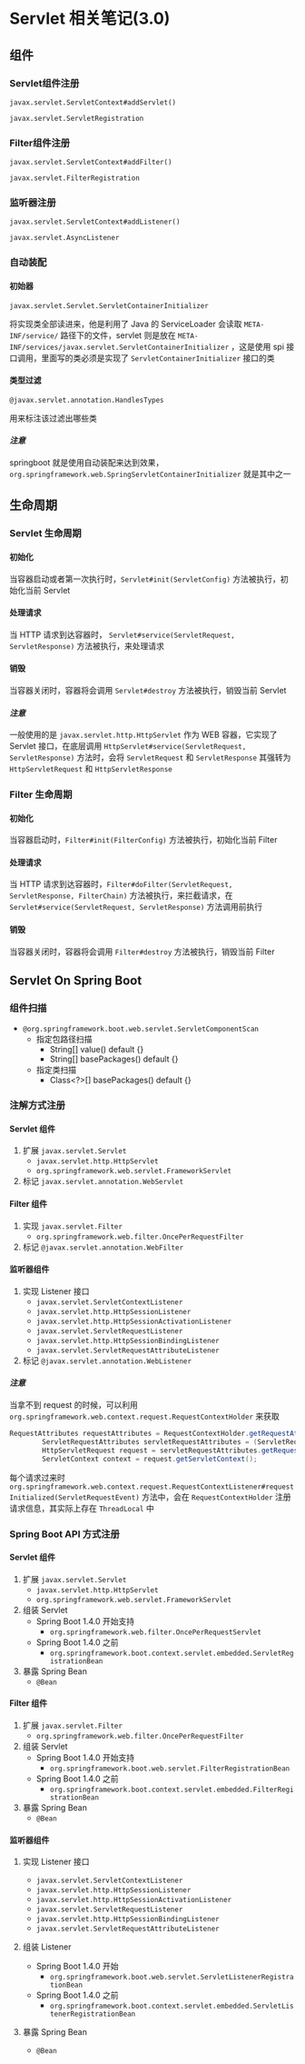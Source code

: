 # Servlet 相关笔记(3.0)

## 组件

### Servlet组件注册

`javax.servlet.ServletContext#addServlet()`

`javax.servlet.ServletRegistration`



### Filter组件注册

`javax.servlet.ServletContext#addFilter()`

`javax.servlet.FilterRegistration`



### 监听器注册

`javax.servlet.ServletContext#addListener()`

`javax.servlet.AsyncListener`



### 自动装配

#### 初始器

`javax.servlet.Servlet.ServletContainerInitializer`

将实现类全部读进来，他是利用了 Java 的 ServiceLoader 会读取 `META-INF/service/` 路径下的文件，servlet 则是放在 `META-INF/services/javax.servlet.ServletContainerInitializer` ，这是使用 spi 接口调用，里面写的类必须是实现了 `ServletContainerInitializer` 接口的类

#### 类型过滤

`@javax.servlet.annotation.HandlesTypes`

用来标注该过滤出哪些类

#### *注意*

springboot 就是使用自动装配来达到效果，`org.springframework.web.SpringServletContainerInitializer` 就是其中之一



## 生命周期

### Servlet 生命周期

#### 初始化

当容器启动或者第一次执行时，`Servlet#init(ServletConfig)` 方法被执行，初始化当前 Servlet

#### 处理请求

当 HTTP 请求到达容器时， `Servlet#service(ServletRequest, ServletResponse)` 方法被执行，来处理请求

#### 销毁

当容器关闭时，容器将会调用 `Servlet#destroy` 方法被执行，销毁当前 Servlet

#### *注意*

一般使用的是 `javax.servlet.http.HttpServlet` 作为 WEB 容器，它实现了 Servlet 接口，在底层调用 `HttpServlet#service(ServletRequest, ServletResponse)` 方法时，会将 `ServletRequest` 和 `ServletResponse` 其强转为 `HttpServletRequest` 和 `HttpServletResponse`

### Filter 生命周期

#### 初始化

当容器启动时，`Filter#init(FilterConfig)` 方法被执行，初始化当前 Filter

#### 处理请求

当 HTTP 请求到达容器时，`Filter#doFilter(ServletRequest, ServletResponse, FilterChain)` 方法被执行，来拦截请求，在 `Servlet#service(ServletRequest, ServletResponse)` 方法调用前执行

#### 销毁

当容器关闭时，容器将会调用 `Filter#destroy` 方法被执行，销毁当前 Filter



## Servlet On Spring Boot

### 组件扫描

* `@org.springframework.boot.web.servlet.ServletComponentScan`
  * 指定包路径扫描
    * String[] value() default {}
    * String[] basePackages() default {}
  * 指定类扫描
    * Class<?>[] basePackages() default {}



### 注解方式注册

#### Servlet 组件

1. 扩展 `javax.servlet.Servlet`
   * `javax.servlet.http.HttpServlet`
   * `org.springframework.web.servlet.FrameworkServlet`
2. 标记 `javax.servlet.annotation.WebServlet`

#### Filter 组件

1. 实现 `javax.servlet.Filter`
   * `org.springframework.web.filter.OncePerRequestFilter`
2. 标记 `@javax.servlet.annotation.WebFilter`

#### 监听器组件

1. 实现 Listener 接口
   * `javax.servlet.ServletContextListener`
   * `javax.servlet.http.HttpSessionListener`
   * `javax.servlet.http.HttpSessionActivationListener`
   * `javax.servlet.ServletRequestListener`
   * `javax.servlet.http.HttpSessionBindingListener`
   * `javax.servlet.ServletRequestAttributeListener`
2. 标记 `@javax.servlet.annotation.WebListener`

#### *注意*

当拿不到 request 的时候，可以利用 `org.springframework.web.context.request.RequestContextHolder` 来获取

```java
RequestAttributes requestAttributes = RequestContextHolder.getRequestAttributes();
        ServletRequestAttributes servletRequestAttributes = (ServletRequestAttributes) requestAttributes;
        HttpServletRequest request = servletRequestAttributes.getRequest();
        ServletContext context = request.getServletContext();
```

每个请求过来时 `org.springframework.web.context.request.RequestContextListener#requestInitialized(ServletRequestEvent)` 方法中，会在 `RequestContextHolder` 注册请求信息，其实际上存在 `ThreadLocal` 中



### Spring Boot API 方式注册

#### Servlet 组件

1. 扩展 `javax.servlet.Servlet`
   - `javax.servlet.http.HttpServlet`
   - `org.springframework.web.servlet.FrameworkServlet`
2. 组装 Servlet
   * Spring Boot 1.4.0 开始支持
     * `org.springframework.web.filter.OncePerRequestServlet`
   * Spring Boot 1.4.0 之前
     * `org.springframework.boot.context.servlet.embedded.ServletRegistrationBean`
3. 暴露 Spring Bean
   * `@Bean`

#### Filter 组件

1. 扩展 `javax.servlet.Filter`
   - `org.springframework.web.filter.OncePerRequestFilter`
2. 组装 Servlet
   - Spring Boot 1.4.0 开始支持
     - `org.springframework.boot.web.servlet.FilterRegistrationBean`
   - Spring Boot 1.4.0 之前
     - `org.springframework.boot.context.servlet.embedded.FilterRegistrationBean`
3. 暴露 Spring Bean
   - `@Bean`

#### 监听器组件

1. 实现 Listener 接口

   - `javax.servlet.ServletContextListener`
   - `javax.servlet.http.HttpSessionListener`
   - `javax.servlet.http.HttpSessionActivationListener`
   - `javax.servlet.ServletRequestListener`
   - `javax.servlet.http.HttpSessionBindingListener`
   - `javax.servlet.ServletRequestAttributeListener`

2. 组装 Listener 

   * Spring Boot 1.4.0 开始
     * `org.springframework.boot.web.servlet.ServletListenerRegistrationBean`
   * Spring Boot 1.4.0 之前
     * `org.springframework.boot.context.servlet.embedded.ServletListenerRegistrationBean`

3. 暴露 Spring Bean
   * `@Bean`


